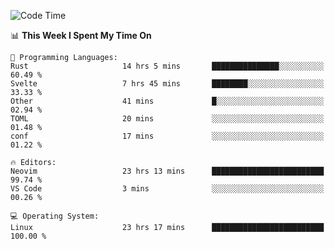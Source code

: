 <!-- [![Top Langs](https://github-readme-stats.vercel.app/api/top-langs/?username=gagahsyuja&theme=dracula&hide_border=true&border_radius=7)](https://github.com/anuraghazra/github-readme-stats) -->

<!--START_SECTION:waka-->
![Code Time](http://img.shields.io/badge/Code%20Time-468%20hrs%2055%20mins-blue)

📊 **This Week I Spent My Time On** 

```text
💬 Programming Languages: 
Rust                     14 hrs 5 mins       ███████████████░░░░░░░░░░   60.49 % 
Svelte                   7 hrs 45 mins       ████████░░░░░░░░░░░░░░░░░   33.33 % 
Other                    41 mins             █░░░░░░░░░░░░░░░░░░░░░░░░   02.94 % 
TOML                     20 mins             ░░░░░░░░░░░░░░░░░░░░░░░░░   01.48 % 
conf                     17 mins             ░░░░░░░░░░░░░░░░░░░░░░░░░   01.22 % 

🔥 Editors: 
Neovim                   23 hrs 13 mins      █████████████████████████   99.74 % 
VS Code                  3 mins              ░░░░░░░░░░░░░░░░░░░░░░░░░   00.26 % 

💻 Operating System: 
Linux                    23 hrs 17 mins      █████████████████████████   100.00 % 
```


<!--END_SECTION:waka-->
